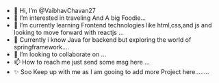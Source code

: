 - 👋 Hi, I’m @VaibhavChavan27
- 👀 I’m interested in traveling  And A big Foodie...
- 🌱 I’m currently learning Frontend technologies like html,css,and js and looking to move forward with reactjs ...
- 👀 Currently i know Java for backend but exploring the world of springframework....
- 💞️ I’m looking to collaborate on ...
- 📫 How to reach me just send some msg here ...
- ✨ Soo Keep up with me as I am gooing to add more Project here........

<!---
VaibhavChavan27/VaibhavChavan27 is a ✨ special ✨ repository because its `README.md` (this file) appears on your GitHub profile.
You can click the Preview link to take a look at your changes.
--->
